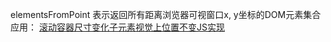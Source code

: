 elementsFromPoint
表示返回所有距离浏览器可视窗口x, y坐标的DOM元素集合
应用： [滚动容器尺寸变化子元素视觉上位置不变JS实现](http://www.zhangxinxu.com/wordpress/2018/02/container-scroll-position-hold/)


